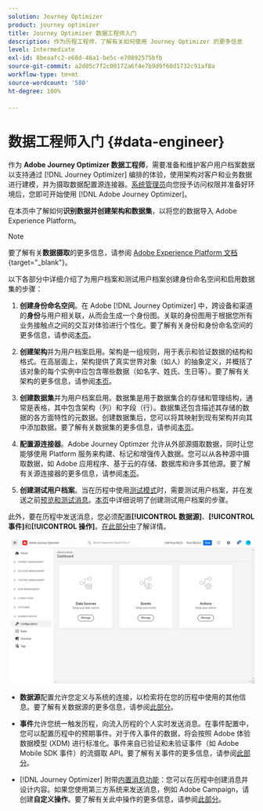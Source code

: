 ```yaml
---
solution: Journey Optimizer
product: journey optimizer
title: Journey Optimizer 数据工程师入门
description: 作为历程工程师，了解有关如何使用 Journey Optimizer 的更多信息
level: Intermediate
exl-id: 8beaafc2-e68d-46a1-be5c-e70892575bfb
source-git-commit: a2d05c7f2c00172a6f4e7b9d9f60d1732c91af8a
workflow-type: tm+mt
source-wordcount: '580'
ht-degree: 100%

---
```


# 数据工程师入门 {#data-engineer}

作为 **Adobe Journey Optimizer 数据工程师**，需要准备和维护客户用户档案数据以支持通过 [!DNL Journey Optimizer] 编排的体验，使用架构对客户和业务数据进行建模，并为摄取数据配置源连接器。[系统管理员](administrator.md)向您授予访问权限并准备好环境后，您即可开始使用 [!DNL Adobe Journey Optimizer]。


在本页中了解如何&#x200B;**识别数据并创建架构和数据集**，以将您的数据导入 Adobe Experience Platform。

>[!NOTE]
>
>要了解有关&#x200B;**数据摄取**&#x200B;的更多信息，请参阅 [Adobe Experience Platform 文档](https://experienceleague.adobe.com/docs/experience-platform/ingestion/home.html?lang=zh-Hans){target=&quot;_blank&quot;}。

以下各部分中详细介绍了为用户档案和测试用户档案创建身份命名空间和启用数据集的步骤：

1. **创建身份命名空间**。在 Adobe [!DNL Journey Optimizer] 中，跨设备和渠道的&#x200B;**身份**&#x200B;与用户相关联，从而会生成一个身份图。关联的身份图用于根据您所有业务接触点之间的交互对体验进行个性化。要了解有关身份和身份命名空间的更多信息，请参阅[本页](../../segment/get-started-identity.md)。

1. **创建架构**&#x200B;并为用户档案启用。架构是一组规则，用于表示和验证数据的结构和格式。在高层面上，架构提供了真实世界对象（如人）的抽象定义，并概括了该对象的每个实例中应包含哪些数据（如名字、姓氏、生日等）。要了解有关架构的更多信息，请参阅[本页](../../data/get-started-schemas.md)。

1. **创建数据集**&#x200B;并为用户档案启用。数据集是用于数据集合的存储和管理结构，通常是表格，其中包含架构（列）和字段（行）。数据集还包含描述其存储的数据的各方面特性的元数据。创建数据集后，您可以将其映射到现有架构并向其中添加数据。要了解有关数据集的更多信息，请参阅[本页](../get-started-datasets.md)。

1. **配置源连接器**。Adobe Journey Optimzer 允许从外部源摄取数据，同时让您能够使用 Platform 服务来构建、标记和增强传入数据。您可以从各种源中摄取数据，如 Adobe 应用程序、基于云的存储、数据库和许多其他源。要了解有关源连接器的更多信息，请参阅[本页](../get-started-sources.md)。

1. **创建测试用户档案**。当在历程中使用[测试模式](../../building-journeys/testing-the-journey.md)时，需要测试用户档案，并在发送之前[预览和测试消息](../../design/preview.md)。[本页](../../segment/creating-test-profiles.md)中详细说明了创建测试用户档案的步骤。


此外，要在历程中发送消息，您必须配置&#x200B;**[!UICONTROL 数据源]**、**[!UICONTROL 事件]**&#x200B;和&#x200B;**[!UICONTROL 操作]**。[在此部分中](../../configuration/about-data-sources-events-actions.md)了解详情。

![](../assets/admin-menu.png)

* **数据源**&#x200B;配置允许您定义与系统的连接，以检索将在您的历程中使用的其他信息。要了解有关数据源的更多信息，请参阅[此部分](../../datasource/about-data-sources.md)。

* **事件**&#x200B;允许您统一触发历程，向流入历程的个人实时发送消息。在事件配置中，您可以配置历程中的预期事件。对于传入事件的数据，将会按照 Adobe 体验数据模型 (XDM) 进行标准化。事件来自已验证和未验证事件（如 Adobe Mobile SDK 事件）的流摄取 API。要了解有关事件的更多信息，请参阅[此部分](../../event/about-events.md)。

* [!DNL Journey Optimizer] 附带[内置消息功能](../../messages/get-started-content.md)：您可以在历程中创建消息并设计内容。如果您使用第三方系统来发送消息，例如 Adobe Campaign，请创建&#x200B;**自定义操作**。要了解有关此中操作的更多信息，请参阅[此部分](../../action/action.md)。
